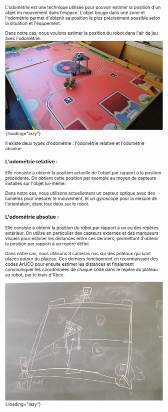 [order]:       # (1)
[title]:       # (Présentation Odométrie)
[description]: # (Documentation sur l'odométrie)

L'odométrie est une technique utilisée pour pouvoir estimer la position d'un objet en mouvement dans l'espace.
L'objet bouge dans une zone et l'odométrie permet d'obtenir sa position le plus précisément possible selon la situation et l'équpement.
  
Dans notre cas, nous voulons estimer la position du robot dans l'air de jeu avec l'odométrie.
![Robot sur le plateau de jeu](/static/images/aruco/robotplateau.webp){:loading="lazy"}
  
Il existe deux types d'odométrie : l'odométrie relative et l'odométrie absolue.
  
  
### L'odométrie relative :
Elle consiste à obtenir la position actuelle de l'objet par rapport à la position précédente.
On obtient cette position par exemple au moyen de capteurs installés sur l'objet lui-même.
  
Dans notre cas, nous utilisons actuellement un capteur optique avec des lumières pour mesurer le mouvement, et un gyroscope pour la mesure de l'orientation, étant tout deux sur le robot.
  
  
### L'odométrie absolue :
Elle consiste à obtenir la position du robot par rapport à un ou des repères extérieur.
On utilise en particulier des capteurs externes et des marqueurs visuels pour estimer les distances entre ces deriners, permettant d'obtenir la position par rapport à un repère défini.

Dans notre cas, nous utilisons 3 caméras mis sur des poteaux qui sont placés autour du plateau. Ces derniers fonctionnent en reconnaissant des codes ArUCO pour ensuite estimer les distances et finalement communiquer les coordonnées de chaque code dans le repère du plateau au robot, par le biais d'Xbee.
  
![Schéma localisation robot par caméras](/static/images/aruco/odometrieabsoluecam.webp){:loading="lazy"}
  